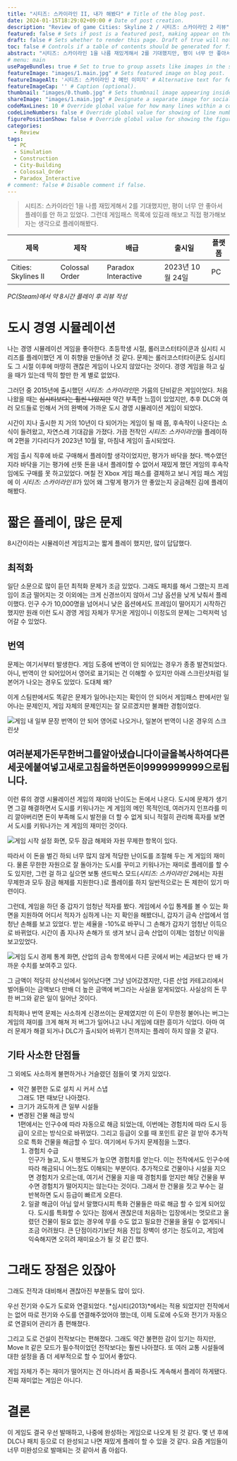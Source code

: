 ```yaml
---
title: "시티즈: 스카이라인 II, 내가 해봤다" # Title of the blog post.
date: 2024-01-15T18:29:02+09:00 # Date of post creation.
description: "Review of game Cities: Skyline 2 / 시티즈: 스카이라인 2 리뷰" # Description used for search engine.
featured: false # Sets if post is a featured post, making appear on the home page side bar.
draft: false # Sets whether to render this page. Draft of true will not be rendered.
toc: false # Controls if a table of contents should be generated for first-level links automatically.
abstract: "시티즈: 스카이라인 1을 나름 재밌게해서 2를 기대했지만, 평이 너무 안 좋아서 플레이를 안 하고 있었다. 그런데 게임패스 목록에 있길래 해보고 직접 평가해보자는 생각으로 플레이해봤다."
# menu: main
usePageBundles: true # Set to true to group assets like images in the same folder as this post.
featureImage: "images/1.main.jpg" # Sets featured image on blog post.
featureImageAlt: '시티즈: 스카이라인 2 메인 이미지' # Alternative text for featured image.
featureImageCap: '' # Caption (optional).
thumbnail: "images/0.thumb.jpg" # Sets thumbnail image appearing inside card on homepage.
shareImage: "images/1.main.jpg" # Designate a separate image for social media sharing.
codeMaxLines: 10 # Override global value for how many lines within a code block before auto-collapsing.
codeLineNumbers: false # Override global value for showing of line numbers within code block.
figurePositionShow: false # Override global value for showing the figure label.
categories:
  - Review
tags:
  - PC
  - Simulation
  - Construction
  - City-Building
  - Colossal_Order
  - Paradox_Interactive
# comment: false # Disable comment if false.
---
```

> 시티즈: 스카이라인 1을 나름 재밌게해서 2를 기대했지만, 평이 너무 안 좋아서 플레이를 안 하고 있었다. 그런데 게임패스 목록에 있길래 해보고 직접 평가해보자는 생각으로 플레이해봤다.

| 제목                | 제작           | 배급                | 출시일           | 플랫폼 |
| ------------------- | -------------- | ------------------- | ---------------- | ------ |
| Cities: Skylines II | Colossal Order | Paradox Interactive | 2023년 10월 24일 | PC     |

_PC(Steam)에서 약 8시간 플레이 후 리뷰 작성_

# 도시 경영 시뮬레이션

나는 경영 시뮬레이션 게임을 좋아한다. 초등학생 시절, 롤러코스터타이쿤과 심시티 시리즈를 플레이했던 게 이 취향을 만들어낸 것 같다. 문제는 롤러코스터타이쿤도 심시티도 그 시절 이후에 마땅히 괜찮은 게임이 나오지 않았다는 것이다. 경영 게임을 하고 싶을 때가 있는데 딱히 할만 한 게 별로 없었다.

그러던 중 2015년에 출시했던 *시티즈: 스카이라인*은 가뭄의 단비같은 게임이었다. 처음 나왔을 때는 ~~심시티보다는 훨씬 나았지만~~ 약간 부족한 느낌이 있었지만, 추후 DLC와 여러 모드들로 인해서 거의 완벽에 가까운 도시 경영 시뮬레이션 게임이 되었다.

시간이 지나 출시한 지 거의 10년이 다 되어가는 게임이 될 때 쯤, 후속작이 나온다는 소식이 들려왔고, 자연스레 기대감을 가졌다. 가끔 전작인 *시티즈: 스카이라인*을 플레이하며 2편을 기다리다가 2023년 10월 말, 마침내 게임이 출시되었다.

게임 출시 직후에 바로 구매해서 플레이할 생각이었지만, 평가가 바닥을 쳤다. 백수였던지라 바닥을 기는 평가에 선뜻 돈을 내서 플레이할 수 없어서 재밌게 했던 게임의 후속작임에도 구매를 못 하고있었다. 며칠 전 Xbox 게임 패스를 결제하고 보니 게임 패스 게임에 이 *시티즈: 스카이라인 II*가 있어 왜 그렇게 평가가 안 좋았는지 궁금해진 김에 플레이해봤다.

# 짧은 플레이, 많은 문제

8시간이라는 시뮬레이션 게임치고는 짧게 플레이 했지만, 많이 답답했다.

## 최적화

일단 소문으로 많이 듣던 최적화 문제가 조금 있었다. 그래도 패치를 해서 그랬는지 프레임이 조금 떨어지는 것 이외에는 크게 신경쓰이지 않아서 그냥 옵션을 낮게 낮춰서 플레이했다. 인구 수가 10,000명을 넘어서니 낮은 옵션에서도 프레임이 떨어지기 시작하긴 했지만 원래 이런 도시 경영 게임 자체가 무거운 게임이니 이정도의 문제는 그럭저럭 넘어갈 수 있었다.

## 번역

문제는 여기서부터 발생한다. 게임 도중에 번역이 안 되어있는 경우가 종종 발견되었다. 아니, 번역이 안 되어있어서 영어로 표기되는 건 이해할 수 있지만 아래 스크린샷처럼 일본어가 나오는 경우도 있었다. 도대체 왜?

이게 스팀판에서도 똑같은 문제가 일어나는지는 확인이 안 되어서 게임패스 판에서만 일어나는 문제인지, 게임 자체의 문제인지는 잘 모르겠지만 불쾌한 경험이었다.

![게임 내 일부 문장 번역이 안 되어 영어로 나오거나, 일본어 번역이 나온 경우의 스크린샷](images/2.translation.png "번역이 안 되어 영어로 나오는 건 그래도 조금 이해해보려고 했으나(상단 세 이미지), 일본어 번역이 나오는 경우도 있었다(아래 이미지).")

## 여러분제가돈무한버그를알아냈습니다이글을복사하여다른세곳에붙여넣고새로고침을하면돈이9999999999으로됩니다.

이런 류의 경영 시뮬레이션 게임의 재미와 난이도는 돈에서 나온다. 도시에 문제가 생기면 그걸 해결하면서 도시를 키워나가는 게 게임의 메인 목적인데, 여러가지 인프라를 미리 깔아버리면 돈이 부족해 도시 발전을 더 할 수 없게 되니 적절히 관리해 흑자를 보면서 도시를 키워나가는 게 게임의 재미인 것이다.

![게임 시작 설정 화면, 모두 잠금 해제와 자원 무제한 항목이 있다.](images/3.png "도시 꾸미기 같은 무제한 플레이를 하고싶으면 게임 설정에서 지원하는 무제한 플레이를 하면 되는 것이다.")

따라서 이 돈을 벌긴 하되 너무 많지 않게 적당한 난이도를 조절해 두는 게 게임의 재미다. 물론 무한한 자원으로 잘 돌아가는 도시를 꾸미고 키워나가는 재미로 플레이를 할 수도 있지만, 그런 걸 하고 싶으면 보통 샌드박스 모드(*시티즈: 스카이라인 2*에서는 자원 무제한과 모두 잠금 해제를 지원한다.)로 플레이를 하지 일반적으로는 돈 제한이 있기 마련이다.

그런데, 게임을 하던 중 갑자기 엄청난 적자를 봤다. 게임에서 수입 통계를 볼 수 있는 화면을 지원하여 어디서 적자가 심하게 나는 지 확인을 해봤더니, 갑자기 금속 산업에서 엄청난 손해를 보고 있었다. 받는 세율을 -10%로 바꾸니 그 손해가 갑자기 엄청난 이득으로 바뀌었다. 시간이 좀 지나자 손해가 또 생겨 보니 금속 산업이 이제는 엄청난 이익을 보고있었다.

![게임 도시 경제 통계 화면, 산업의 금속 항목에서 다른 곳에서 버는 세금보다 만 배 가까운 수치를 보여주고 있다.](images/4.png "갑자기 금속 산업에 무슨 일이 벌어졌는지, 다른 곳에서 몇 천에서 몇 만의 이익을 볼 때 혼자 일 억이 넘는 세금이 나오고 있었다.")

그 금액이 적당히 상식선에서 일어났다면 그냥 넘어갔겠지만, 다른 산업 카테고리에서 벌어들이는 금액보다 만배 더 높은 금액에 버그라는 사실을 알게되었다. 사실상의 돈 무한 버그와 같은 일이 일어난 것이다.

최적화나 번역 문제는 사소하게 신경쓰이는 문제였지만 이 돈이 무한정 불어나는 버그는 게임의 재미를 크게 해쳐 저 버그가 일어나고 나니 게임에 대한 흥미가 식었다. 아마 여러 문제가 해결 되거나 DLC가 출시되어 바뀌기 전까지는 플레이 하지 않을 것 같다.

## 기타 사소한 단점들

그 외에도 사소하게 불편하거나 거슬렸던 점들이 몇 가지 있었다.

* 약간 불편한 도로 설치 시 커서 스냅   
  그래도 1편 때보단 나아졌다.
* 크기가 과도하게 큰 일부 시설들
* 변경된 건물 해금 방식    
  1편에서는 인구수에 따라 자동으로 해금 되었는데, 이번에는 경험치에 따라 도시 등급이 오르는 방식으로 바뀌었다. 그리고 등급이 오를 때 포인트 같은 걸 받아 추가적으로 특화 건물을 해금할 수 있다. 여기에서 두가지 문제점을 느꼈다.
  1. 경험치 수급   
     인구가 늘고, 도시 행복도가 높으면 경험치를 얻는다. 이는 전작에서도 인구수에 따라 해금되니 어느정도 이해되는 부분이다. 추가적으로 건물이나 시설을 지으면 경험치가 오르는데, 여기서 건물을 지을 때 경험치를 얻지만 해당 건물을 부수면 경험치가 떨어지지는 않는다는 것이다. 그래서 한 건물을 짓고 부수는 걸 반복하면 도시 등급이 빠르게 오른다.
  2. 일괄 해금이 아님
     앞서 말했다시피 특화 건물들은 따로 해금 할 수 있게 되어있다. 도시를 특화할 수 있다는 점에서 괜찮은데 처음하는 입장에서는 멋모르고 올렸던 건물이 필요 없는 경우에 무를 수도 없고 필요한 건물을 올릴 수 없게되니 조금 어려웠다. 큰 단점이라기보단 처음 진입 장벽이 생기는 정도이고, 게임에 익숙해지면 오히려 재미요소가 될 것 같긴 했다.


# 그래도 장점은 있잖아

그래도 전작과 대비해서 괜찮아진 부분들도 많이 있다.

우선 전기와 수도가 도로와 연결되었다. *심시티(2013)*에서는 적용 되었지만 전작에서는 없어 따로 전기와 수도를 연결해주었어야 했는데, 이제 도로에 수도와 전기가 자동으로 연결되어 관리가 좀 편해졌다.

그리고 도로 건설이 전작보다는 편해졌다. 그래도 약간 불편한 감이 있기는 하지만, Move It 같은 모드가 필수적이었던 전작보다는 훨씬 나아졌다. 또 여러 교통 시설들에 대한 설정을 좀 더 세부적으로 할 수 있어서 좋았다.

게임 자체가 주는 재미가 떨어지는 건 아니라서 좀 짜증나도 계속해서 플레이 하게됐다. 진짜 재미없는 게임은 아니다.

# 결론

이 게임도 결국 우선 발매하고, 나중에 완성하는 게임으로 나오게 된 것 같다. 몇 년 후에 DLC나 패치 등으로 더 완성되고 나면 재밌게 플레이 할 수 있을 것 같다. 요즘 게임들이 너무 미완성으로 발매되는 것 같아서 좀 아쉽다.
